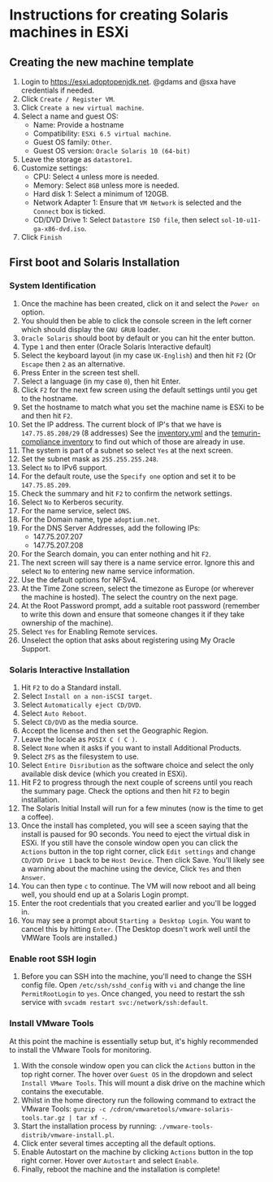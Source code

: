 # Instructions for creating Solaris machines in ESXi

## Creating the new machine template

1. Login to https://esxi.adoptopenjdk.net. @gdams and @sxa have credentials if needed.
1. Click `Create / Register VM`.
1. Click `Create a new virtual machine`.
1. Select a name and guest OS:
    - Name: Provide a hostname
    - Compatibility: `ESXi 6.5 virtual machine`.
    - Guest OS family: `Other`.
    - Guest OS version: `Oracle Solaris 10 (64-bit)`
1. Leave the storage as `datastore1`.
1. Customize settings:
    - CPU: Select `4` unless more is needed.
    - Memory: Select `8GB` unless more is needed.
    - Hard disk 1: Select a minimum of 120GB.
    - Network Adapter 1: Ensure that `VM Network` is selected and the `Connect` box is ticked.
    - CD/DVD Drive 1: Select `Datastore ISO file`, then select `sol-10-u11-ga-x86-dvd.iso`.
1. Click `Finish`


## First boot and Solaris Installation

### System Identification

1. Once the machine has been created, click on it and select the `Power on` option.
1. You should then be able to click the console screen in the left corner which should display the `GNU GRUB` loader.
1. `Oracle Solaris` should boot by default or you can hit the enter button.
1. Type `1` and then enter (Oracle Solaris Interactive default)
1. Select the keyboard layout (in my case `UK-English`) and then hit `F2` (Or `Escape` then `2` as an alternative.
1. Press Enter in the screen test shell.
1. Select a language (in my case `0`), then hit Enter.
1. Click `F2` for the next few screen using the default settings until you get to the hostname.
1. Set the hostname to match what you set the machine name is ESXi to be and then hit `F2`.
1. Set the IP address. The current block of IP's that we have is `147.75.85.208/29` (8 addresses) See the [inventory.yml](https://github.com/temurin-compliance/infrastructure/blob/master/ansible/inventory.yml) and the [temurin-compliance inventory](https://github.com/temurin-compliance/infrastructure/blob/master/ansible/inventory.yml) to find out which of those are already in use.
1. The system is part of a subnet so select `Yes` at the next screen.
1. Set the subnet mask as `255.255.255.248`.
1. Select `No` to IPv6 support.
1. For the default route, use the `Specify one` option and set it to be `147.75.85.209`.
1. Check the summary and hit `F2` to confirm the network settings.
1. Select `No` to Kerberos security.
1. For the name service, select `DNS`.
1. For the Domain name, type `adoptium.net`.
1. For the DNS Server Addresses, add the following IPs:
    - 147.75.207.207 
    - 147.75.207.208
1. For the Search domain, you can enter nothing and hit `F2`.
1. The next screen will say there is a name service error. Ignore this and select `No` to entering new name service information.
1. Use the default options for NFSv4.
1. At the Time Zone screen, select the timezone as Europe (or wherever the machine is hosted). The select the country on the next page.
1. At the Root Password prompt, add a suitable root password (remember to write this down and ensure that someone changes it if they take ownership of the machine).
1. Select `Yes` for Enabling Remote services.
1. Unselect the option that asks about registering using My Oracle Support.

### Solaris Interactive Installation

1. Hit `F2` to do a Standard install.
1. Select `Install on a non-iSCSI target`.
1. Select `Automatically eject CD/DVD`.
1. Select `Auto Reboot`.
1. Select `CD/DVD` as the media source.
1. Accept the license and then set the Geographic Region. 
1. Leave the locale as `POSIX C ( C )`.
1. Select `None` when it asks if you want to install Additional Products.
1. Select `ZFS` as the filesystem to use.
1. Select `Entire Disribution` as the software choice and select the only available disk device (which you created in ESXi).
1. Hit F2 to progress through the next couple of screens until you reach the summary page. Check the options and then hit `F2` to begin installation.
1. The Solaris Initial Install will run for a few minutes (now is the time to get a coffee).
1. Once the install has completed, you will see a sceen saying that the install is paused for 90 seconds. You need to eject the virtual disk in ESXi. If you still have the console window open you can click the `Actions` button in the top right corner, click `Edit settings` and change `CD/DVD Drive 1` back to be `Host Device`. Then click Save. You'll likely see a warning about the machine using the device, Click `Yes` and then `Answer`.
1. You can then type `c` to continue. The VM will now reboot and all being well, you should end up at a Solaris Login prompt.
1. Enter the root credentials that you created earlier and you'll be logged in.
1. You may see a prompt about `Starting a Desktop Login`. You want to cancel this by hitting `Enter`. (The Desktop doesn't work well until the VMWare Tools are installed.)

### Enable root SSH login

1. Before you can SSH into the machine, you'll need to change the SSH config file. Open `/etc/ssh/sshd_config` with `vi` and change the line `PermitRootLogin` to `yes`. Once changed, you need to restart the ssh service with `svcadm restart svc:/network/ssh:default`.

### Install VMware Tools

At this point the machine is essentially setup but, it's highly recommended to install the VMware Tools for monitoring.

1. With the console window open you can click the `Actions` button in the top right corner. The hover over `Guest OS` in the dropdown and select `Install VMware Tools`. This will mount a disk drive on the machine which contains the executable.
1. Whilst in the home directory run the following command to extract the VMware Tools: `gunzip -c /cdrom/vmwaretools/vmware-solaris-tools.tar.gz | tar xf -`.
1. Start the installation process by running: `./vmware-tools-distrib/vmware-install.pl`.
1. Click enter several times accepting all the default options.
1. Enable Autostart on the machine by clicking `Actions` button in the top right corner. Hover over `Autostart` and select `Enable`.
1. Finally, reboot the machine and the installation is complete!
